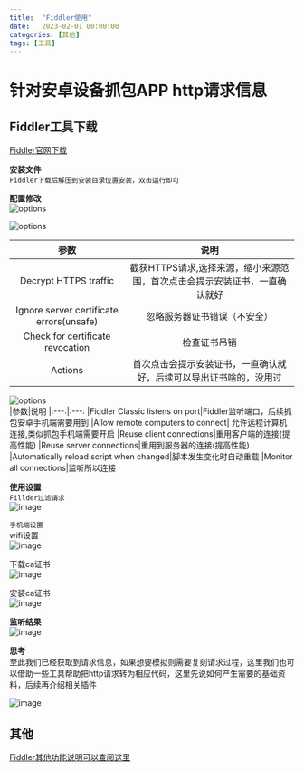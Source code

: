 ```yaml
---
title:  "Fiddler使用"
date:   2023-02-01 00:00:00
categories: [其他]
tags: [工具]
---
```

# 针对安卓设备抓包APP http请求信息
## Fiddler工具下载  
[Fiddler官网下载](https://www.telerik.com/fiddler)  

**安装文件**  
`Fiddler下载后解压到安装目录位置安装，双击运行即可`

**配置修改**  
![options](../../images/blog/20230208/微信图片_20230208161916.png)  

![options](../../images/blog/20230208/微信截图_20230208162339.png)  

|参数|说明
|:---:|:---:
|Decrypt HTTPS traffic|截获HTTPS请求,选择来源，缩小来源范围，首次点击会提示安装证书，一直确认就好
|Ignore server certificate errors(unsafe)| 忽略服务器证书错误（不安全）
|Check for certificate revocation|检查证书吊销
|Actions|首次点击会提示安装证书，一直确认就好，后续可以导出证书啥的，没用过
  
![options](../../images/blog/20230208/微信截图_20230208163741.png)  
|参数|说明
|:---:|:---:
|Fiddler Classic listens on port|Fiddler监听端口，后续抓包安卓手机端需要用到
|Allow remote computers to connect| 允许远程计算机连接,类似抓包手机端需要开启
|Reuse client connections|重用客户端的连接(提高性能)
|Reuse server connections|重用到服务器的连接(提高性能)
|Automatically reload script when changed|脚本发生变化时自动重载
|Monitor all connections|监听所以连接  
  

**使用设置**  
`Fillder过滤请求`  
![image](../../images/blog/20230208/微信截图_20230208165200.png)  

`手机端设置`  
wifi设置  
![image](../../images/blog/20230208/微信截图_20230208170834.png) 

下载ca证书  
![image](../../images/blog/20230208/微信截图_20230208170944.png)  

安装ca证书  
![image](../../images/blog/20230208/微信截图_20230208171029.png)  


**监听结果**  
![image](../../images/blog/20230208/微信截图_20230208165414.png)  

**思考**  
至此我们已经获取到请求信息，如果想要模拟则需要复刻请求过程，这里我们也可以借助一些工具帮助把http请求转为相应代码，这里先说如何产生需要的基础资料，后续再介绍相关插件  

![image](../../images/blog/20230208/微信图片_20230208170502.png)  


## 其他  
[Fiddler其他功能说明可以查阅这里](https://blog.51cto.com/u_15403315/4288888)  

